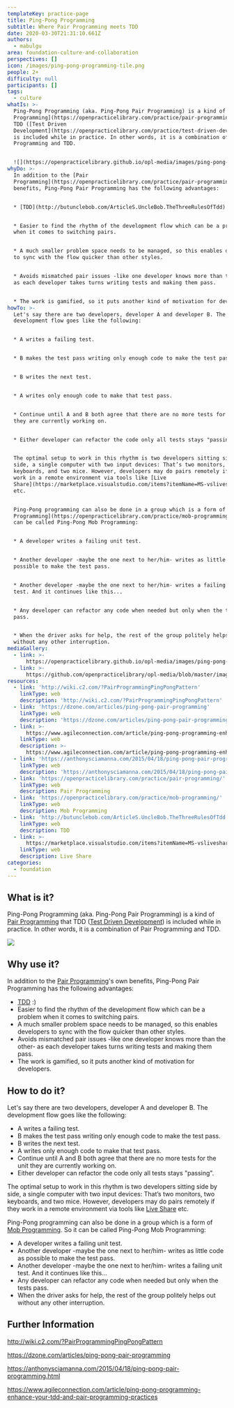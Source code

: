 ```yaml
---
templateKey: practice-page
title: Ping-Pong Programming
subtitle: Where Pair Programming meets TDD
date: 2020-03-30T21:31:10.661Z
authors:
  - mabulgu
area: foundation-culture-and-collaboration
perspectives: []
icon: /images/ping-pong-programming-tile.png
people: 2+
difficulty: null
participants: []
tags:
  - culture
whatIs: >-
  Ping-Pong Programming (aka. Ping-Pong Pair Programming) is a kind of [Pair
  Programming](https://openpracticelibrary.com/practice/pair-programming/) that
  TDD ([Test Driven
  Development](https://openpracticelibrary.com/practice/test-driven-development/))
  is included while in practice. In other words, it is a combination of Pair
  Programming and TDD.


  ![](https://openpracticelibrary.github.io/opl-media/images/ping-pong-programming.png)
whyDo: >-
  In addition to the [Pair
  Programming](https://openpracticelibrary.com/practice/pair-programming/)'s own
  benefits, Ping-Pong Pair Programming has the following advantages:


  * [TDD](http://butunclebob.com/ArticleS.UncleBob.TheThreeRulesOfTdd) :)


  * Easier to find the rhythm of the development flow which can be a problem
  when it comes to switching pairs.


  * A much smaller problem space needs to be managed, so this enables developers
  to sync with the flow quicker than other styles.


  * Avoids mismatched pair issues -like one developer knows more than the other-
  as each developer takes turns writing tests and making them pass.


  * The work is gamified, so it puts another kind of motivation for developers.
howTo: >-
  Let's say there are two developers, developer A and developer B. The
  development flow goes like the following:


  * A writes a failing test.


  * B makes the test pass writing only enough code to make the test pass.


  * B writes the next test.


  * A writes only enough code to make that test pass.


  * Continue until A and B both agree that there are no more tests for the unit
  they are currently working on.


  * Either developer can refactor the code only all tests stays "passing".


  The optimal setup to work in this rhythm is two developers sitting side by
  side, a single computer with two input devices: That’s two monitors, two
  keyboards, and two mice. However, developers may do pairs remotely if they
  work in a remote environment via tools like [Live
  Share](https://marketplace.visualstudio.com/items?itemName=MS-vsliveshare.vsliveshare)
  etc.


  Ping-Pong programming can also be done in a group which is a form of [Mob
  Programming](https://openpracticelibrary.com/practice/mob-programming/). So it
  can be called Ping-Pong Mob Programming:


  * A developer writes a failing unit test.


  * Another developer -maybe the one next to her/him- writes as little code as
  possible to make the test pass.


  * Another developer -maybe the one next to her/him- writes a failing unit
  test. And it continues like this...


  * Any developer can refactor any code when needed but only when the tests
  pass.


  * When the driver asks for help, the rest of the group politely helps out
  without any other interruption.
mediaGallery:
  - link: >-
      https://openpracticelibrary.github.io/opl-media/images/ping-pong-programming.png
  - link: >-
      https://github.com/openpracticelibrary/opl-media/blob/master/images/Ping%20Pong%20Programming.png?raw=true
resources:
  - link: 'http://wiki.c2.com/?PairProgrammingPingPongPattern'
    linkType: web
    description: 'http://wiki.c2.com/?PairProgrammingPingPongPattern'
  - link: 'https://dzone.com/articles/ping-pong-pair-programming'
    linkType: web
    description: 'https://dzone.com/articles/ping-pong-pair-programming'
  - link: >-
      https://www.agileconnection.com/article/ping-pong-programming-enhance-your-tdd-and-pair-programming-practices
    linkType: web
    description: >-
      https://www.agileconnection.com/article/ping-pong-programming-enhance-your-tdd-and-pair-programming-practices
  - link: 'https://anthonysciamanna.com/2015/04/18/ping-pong-pair-programming.html'
    linkType: web
    description: 'https://anthonysciamanna.com/2015/04/18/ping-pong-pair-programming.html'
  - link: 'https://openpracticelibrary.com/practice/pair-programming/'
    linkType: web
    description: Pair Programming
  - link: 'https://openpracticelibrary.com/practice/mob-programming/'
    linkType: web
    description: Mob Programming
  - link: 'http://butunclebob.com/ArticleS.UncleBob.TheThreeRulesOfTdd'
    linkType: web
    description: TDD
  - link: >-
      https://marketplace.visualstudio.com/items?itemName=MS-vsliveshare.vsliveshare
    linkType: web
    description: Live Share
categories: 
  - foundation
---
```

## What is it?

Ping-Pong Programming (aka. Ping-Pong Pair Programming) is a kind of [Pair Programming](https://openpracticelibrary.com/practice/pair-programming/) that TDD ([Test Driven Development](https://openpracticelibrary.com/practice/test-driven-development/)) is included while in practice. In other words, it is a combination of Pair Programming and TDD.

![](/images/ping-pong-programming.png)

## Why use it?

In addition to the [Pair Programming](https://openpracticelibrary.com/practice/pair-programming/)'s own benefits, Ping-Pong Pair Programming has the following advantages:

- [TDD](http://butunclebob.com/ArticleS.UncleBob.TheThreeRulesOfTdd) :)
- Easier to find the rhythm of the development flow which can be a problem when it comes to switching pairs.
- A much smaller problem space needs to be managed, so this enables developers to sync with the flow quicker than other styles.
- Avoids mismatched pair issues -like one developer knows more than the other- as each developer takes turns writing tests and making them pass.
- The work is gamified, so it puts another kind of motivation for developers.

## How to do it?

Let's say there are two developers, developer A and developer B. The development flow goes like the following:

- A writes a failing test.
- B makes the test pass writing only enough code to make the test pass.
- B writes the next test.
- A writes only enough code to make that test pass.
- Continue until A and B both agree that there are no more tests for the unit they are currently working on.
- Either developer can refactor the code only all tests stays "passing".

The optimal setup to work in this rhythm is two developers sitting side by side, a single computer with two input devices: That’s two monitors, two keyboards, and two mice. However, developers may do pairs remotely if they work in a remote environment via tools like [Live Share](https://marketplace.visualstudio.com/items?itemName=MS-vsliveshare.vsliveshare) etc.

Ping-Pong programming can also be done in a group which is a form of [Mob Programming](https://openpracticelibrary.com/practice/mob-programming/). So it can be called Ping-Pong Mob Programming:

- A developer writes a failing unit test.
- Another developer -maybe the one next to her/him- writes as little code as possible to make the test pass.
- Another developer -maybe the one next to her/him- writes a failing unit test. And it continues like this...
- Any developer can refactor any code when needed but only when the tests pass.
- When the driver asks for help, the rest of the group politely helps out without any other interruption.

## Further Information

<http://wiki.c2.com/?PairProgrammingPingPongPattern>

<https://dzone.com/articles/ping-pong-pair-programming>

<https://anthonysciamanna.com/2015/04/18/ping-pong-pair-programming.html>

<https://www.agileconnection.com/article/ping-pong-programming-enhance-your-tdd-and-pair-programming-practices>

